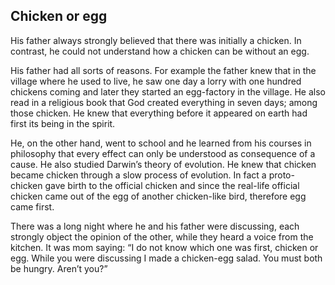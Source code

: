 ## Chicken or egg

His father always strongly believed that there was initially a chicken. In contrast, he could not understand how a chicken can be without an egg.

His father had all sorts of reasons. For example the father knew that in the village where he used to live, he saw one day a lorry with one hundred chickens coming and later they started an egg-factory in the village. He also read in a religious book that God created everything in seven days; among those chicken. He knew that everything before it appeared on earth had first its being in the spirit.

He, on the other hand, went to school and he learned from his courses in philosophy that every effect can only be understood as consequence of a cause. He also studied Darwin’s theory of evolution. He knew that chicken became chicken through a slow process of evolution. In fact a proto-chicken gave birth to the official chicken and since the real-life official chicken came out of the egg of another chicken-like bird, therefore egg came first.

There was a long night where he and his father were discussing, each strongly object the opinion of the other, while they heard a voice from the kitchen. It was mom saying: “I do not know which one was first, chicken or egg. While you were discussing I made a chicken-egg salad. You must both be hungry. Aren’t you?”

